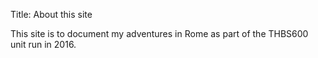 Title: About this site

This site is to document my adventures in Rome as part of the THBS600 unit run in 2016.
